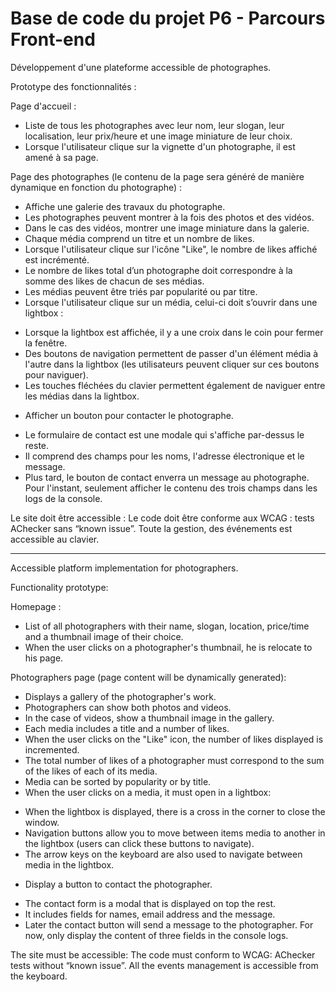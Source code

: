 # Base de code du projet P6 - Parcours Front-end

Développement d'une plateforme accessible de photographes.

Prototype des fonctionnalités :

Page d'accueil :
- Liste de tous les photographes avec leur nom, leur slogan, leur localisation, leur prix/heure et une image miniature de leur choix.
- Lorsque l'utilisateur clique sur la vignette d'un photographe, il est amené à sa page.

Page des photographes (le contenu de la page sera généré de manière dynamique en fonction du photographe) :
- Affiche une galerie des travaux du photographe.
- Les photographes peuvent montrer à la fois des photos et des vidéos.
- Dans le cas des vidéos, montrer une image miniature dans la galerie.
- Chaque média comprend un titre et un nombre de likes.
- Lorsque l'utilisateur clique sur l'icône "Like", le nombre de likes affiché est incrémenté.
- Le nombre de likes total d’un photographe doit correspondre à la
somme des likes de chacun de ses médias.
- Les médias peuvent être triés par popularité ou par titre.
- Lorsque l'utilisateur clique sur un média, celui-ci doit s’ouvrir dans une lightbox : 
* Lorsque la lightbox est affichée, il y a une croix dans le coin pour fermer la fenêtre.
* Des boutons de navigation permettent de passer d'un élément
média à l'autre dans la lightbox (les utilisateurs peuvent cliquer
sur ces boutons pour naviguer).
* Les touches fléchées du clavier permettent également de
naviguer entre les médias dans la lightbox.
- Afficher un bouton pour contacter le photographe.
* Le formulaire de contact est une modale qui s'affiche par-dessus
le reste.
* Il comprend des champs pour les noms, l'adresse électronique et
le message.
* Plus tard, le bouton de contact enverra un message au
photographe. Pour l'instant, seulement afficher le contenu des
trois champs dans les logs de la console.

Le site doit être accessible :
Le code doit être conforme aux WCAG : tests AChecker sans “known issue”.
Toute la gestion, des événements est accessible au clavier.

_______________________________________________________________________________________________

Accessible platform implementation for photographers.

Functionality prototype:

Homepage :
- List of all photographers with their name, slogan, location, price/time and a thumbnail image of their choice.
- When the user clicks on a photographer's thumbnail, he is relocate to his page.

Photographers page (page content will be dynamically generated):
- Displays a gallery of the photographer's work.
- Photographers can show both photos and videos.
- In the case of videos, show a thumbnail image in the gallery.
- Each media includes a title and a number of likes.
- When the user clicks on the "Like" icon, the number of likes displayed is incremented.
- The total number of likes of a photographer must correspond to the
sum of the likes of each of its media.
- Media can be sorted by popularity or by title.
- When the user clicks on a media, it must open in a lightbox:
* When the lightbox is displayed, there is a cross in the corner to close the window.
* Navigation buttons allow you to move between items
media to another in the lightbox (users can click
these buttons to navigate).
* The arrow keys on the keyboard are also used to
navigate between media in the lightbox.
- Display a button to contact the photographer.
* The contact form is a modal that is displayed on top
the rest.
* It includes fields for names, email address and
the message.
* Later the contact button will send a message to the
photographer. For now, only display the content of
three fields in the console logs.

The site must be accessible:
The code must conform to WCAG: AChecker tests without “known issue”.
All the events management is accessible from the keyboard.
